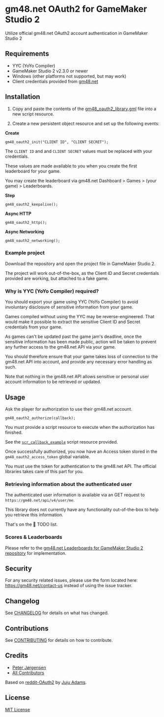 # gm48.net OAuth2 for GameMaker Studio 2

Utilize official gm48.net OAuth2 account authentication in GameMaker Studio 2

## Requirements

* YYC (YoYo Compiler)
* GameMaker Studio 2 v2.3.0 or newer
* Windows (other platforms not supported, but may work)
* Client credentials provided from [gm48.net](https://gm48.net)

## Installation

1) Copy and paste the contents of the [gm48_oauth2_library.gml](scripts/gm48_oauth2_library/gm48_oauth2_library.gml) file into a new script resource.

2) Create a new persistent object resource and set up the following events:

**Create**

```gml
gm48_oauth2_init("CLIENT ID", "CLIENT SECRET");
```

The `CLIENT ID` and and `CLIENT SECRET` values must be replaced with your credentials.

These values are made available to you when you create the first leaderboard for your game.

You may create the leaderboard via gm48.net Dashboard > Games > (your game) > Leaderboards.

**Step**
```gml
gm48_oauth2_keepalive();
```

**Async HTTP**

```gml
gm48_oauth2_http();
```

**Async Networking**

```gml
gm48_oauth2_networking();
```

### Example project

Download the repository and open the project file in GameMaker Studio 2.

The project will work out-of-the-box, as the Client ID and Secret credentials provided are working, but attached to a fake game.

### Why is YYC (YoYo Compiler) required?

You should export your game using YYC (YoYo Compiler) to avoid involuntary disclosure of sensitive information from your game.

Games compiled without using the YYC may be reverse-engineered. That would make it possible to extract the sensitive Client ID and Secret credentials from your game.

As games can't be updated past the game jam's deadline, once the sensitive information has been made public, action will be taken to prevent any further access to the gm48.net API via your game.

You should therefore ensure that your game takes loss of connection to the gm48.net API into account, and provide any necessary error handling as such.

Note that nothing in the gm48.net API allows sensitive or personal user account information to be retrieved or updated.

## Usage

Ask the player for authorization to use their gm48.net account.

```gml
gm48_oauth2_authorize(callback);
```

You must provide a script resource to execute when the authorization has finished.

See the [`scr_callback_example`](scripts/scr_callback_example/scr_callback_example.gml) script resource provided.

Once successfully authorized, you now have an Access token stored in the ```gm48_oauth2_access_token``` global variable.

You must use the token for authentication to the gm48.net API. The official libraries takes care of this part for you.

### Retrieving information about the authenticated user

The authenticated user information is available via an GET request to `https://gm48.net/api/v4/user/me`.

This library does not currently have any functionality out-of-the-box to help you retrieve this information.

That's on the 📝 TODO list.

### Scores & Leaderboards

Please refer to the [gm48.net Leaderboards for GameMaker Studio 2 repository](https://github.com/tehwave/gm48.net-leaderboards-gms2) for implementation.

## Security

For any security related issues, please use the form located here: https://gm48.net/contact-us instead of using the issue tracker.

## Changelog

See [CHANGELOG](CHANGELOG.md) for details on what has changed.

## Contributions

See [CONTRIBUTING](CONTRIBUTING.md) for details on how to contribute.

## Credits

- [Peter Jørgensen](https://github.com/tehwave)
- [All Contributors](../../contributors)

Based on [reddit-OAuth2](https://github.com/JujuAdams/reddit-OAuth2) by [Juju Adams](https://github.com/JujuAdams).

## License

[MIT License](LICENSE)
